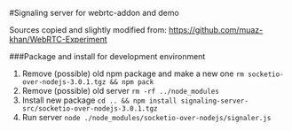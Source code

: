 #Signaling server for webrtc-addon and demo

Sources copied and slightly modified from: https://github.com/muaz-khan/WebRTC-Experiment 

###Package and install for development environment
1. Remove (possible) old npm package and make a new one ```rm socketio-over-nodejs-3.0.1.tgz && npm pack``` 
2. Remove (possible) old server ```rm -rf ../node_modules```
3. Install new package ```cd .. && npm install signaling-server-src/socketio-over-nodejs-3.0.1.tgz ```
4. Run server ```node ./node_modules/socketio-over-nodejs/signaler.js```